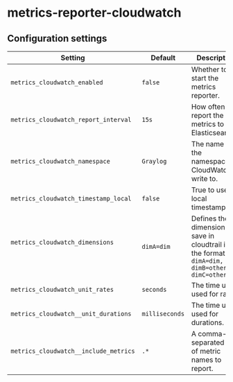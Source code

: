 # metrics-reporter-cloudwatch

## Configuration settings

| Setting                                     | Default          | Description                                                                                               |
| ------------------------------------------- | ---------------- | --------------------------------------------------------------------------------------------------------- |
| `metrics_cloudwatch_enabled`                | `false`          | Whether to start the metrics reporter.|
| `metrics_cloudwatch_report_interval`        | `15s`            | How often to report the metrics to Elasticsearch.|
| `metrics_cloudwatch_namespace`              | `Graylog`        | The name of the namespace of CloudWatch to write to.|
| `metrics_cloudwatch_timestamp_local`        | `false`          | True to use the local timestamp.|
| `metrics_cloudwatch_dimensions`             | `dimA=dim`       | Defines the dimension to save in cloudtrail in the format `dimA=dim, dimB=otherDim, dimC=otherDim`|
| `metrics_cloudwatch_unit_rates`             | `seconds`        | The time unit used for rates.|
| `metrics_cloudwatch__unit_durations`        | `milliseconds`   | The time unit used for durations.|
| `metrics_cloudwatch__include_metrics`       | `.*`             | A comma-separated list of metric names to report.|
